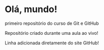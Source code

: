 # Olá, mundo!
 primeiro repositório do curso de Git e GitHub

 Repositório criado durante uma aula ao vivo!

 Linha adicionada diretamente do site GitHub!
